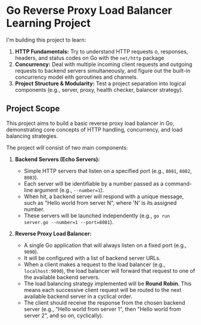     
# Go Reverse Proxy Load Balancer Learning Project

I'm building this project to learn:

1.  **HTTP Fundamentals:** Try to understand HTTP requests o, responses, headers, and status codes on Go with the `net/http` package
2.  **Concurrency:** Deal with multiple incoming client requests and outgoing requests to backend servers simultaneously, and figure out the built-in concurrency model eith  goroutines and channels.
5.  **Project Structure & Modularity:** Test a project separation into logical components (e.g., server, proxy, health checker, balancer strategy).

## Project Scope

This project aims to build a basic reverse proxy load balancer in Go, demonstrating core concepts of HTTP handling, concurrency, and load balancing strategies.

The project will consist of two main components:

1.  **Backend Servers (Echo Servers):**
    *   Simple HTTP servers that listen on a specified port (e.g., `8081`, `8082`, `8083`).
    *   Each server will be identifiable by a number passed as a command-line argument (e.g., `--number=1`).
    *   When hit, a backend server will respond with a unique message, such as "Hello world from server N", where 'N' is its assigned number.
    *   These servers will be launched independently (e.g., `go run server.go --number=1 --port=8081`).

2.  **Reverse Proxy Load Balancer:**
    *   A single Go application that will always listen on a fixed port (e.g., `9090`).
    *   It will be configured with a list of backend server URLs.
    *   When a client makes a request to the load balancer (e.g., `localhost:9090`), the load balancer will forward that request to one of the available backend servers.
    *   The load balancing strategy implemented will be **Round Robin**. This means each successive client request will be routed to the next available backend server in a cyclical order.
    *   The client should receive the response from the chosen backend server (e.g., "Hello world from server 1", then "Hello world from server 2", and so on, cyclically).

  